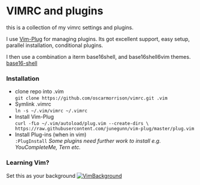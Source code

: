 # VIMRC and plugins
this is a collection of my vimrc settings and plugins.

I use [Vim-Plug](https://github.com/junegunn/vim-plug) for managing plugins. Its got excellent support, easy setup,
parallel installation, conditional plugins.

I then use a combination a iterm base16shell, and base16shell6vim themes.
[base16-shell](https://github.com/chriskempson/base16-shell)

### Installation  
- clone repo into .vim    
        `git clone https://github.com/oscarmorrison/vimrc.git .vim`
- Symlink .vimrc     
        `ln -s ~/.vim/vimrc ~/.vimrc`
- Install Vim-Plug  
        `curl -fLo ~/.vim/autoload/plug.vim --create-dirs \
            https://raw.githubusercontent.com/junegunn/vim-plug/master/plug.vim`  
- Install Plug-ins (when in vim)  
        `:PlugInstall`
*Some plugins need further work to install e.g. YouCompleteMe, Tern etc.*

### Learning Vim?
Set this as your background
[![VimBackground](https://cdn.shopify.com/s/files/1/0165/4168/files/preview.png)](https://cdn.shopify.com/s/files/1/0165/4168/files/preview.png)


